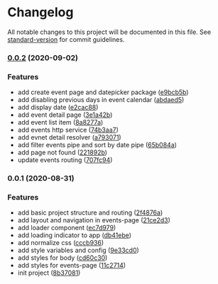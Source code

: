 # Changelog

All notable changes to this project will be documented in this file. See [standard-version](https://github.com/conventional-changelog/standard-version) for commit guidelines.

### [0.0.2](https://github.com/lakerko/events-app/compare/v0.0.1...v0.0.2) (2020-09-02)


### Features

* add create event page and datepicker package ([e9bcb5b](https://github.com/lakerko/events-app/commit/e9bcb5b112060b855e2f5bff010e6844c0289345))
* add disabling previous days in event calendar ([abdaed5](https://github.com/lakerko/events-app/commit/abdaed59c9492616ff9048a0f102869da22f64f5))
* add display date ([e2cac88](https://github.com/lakerko/events-app/commit/e2cac88718e95717a0a3b5871eb8e56ff142dd29))
* add event detail page ([3e1a42b](https://github.com/lakerko/events-app/commit/3e1a42beae63a19586cd9007829b543a970bb334))
* add event list item ([8a8277a](https://github.com/lakerko/events-app/commit/8a8277a7a4f7533b6443074150e9d0aed6fd0a6a))
* add events http service ([74b3aa7](https://github.com/lakerko/events-app/commit/74b3aa7505023edc60ad7f28367195968e253c5e))
* add evnet detail resolver ([a793071](https://github.com/lakerko/events-app/commit/a793071dcf2d41c0c6976fc98512bfd33d4798e0))
* add filter events pipe and sort by date pipe ([65b084a](https://github.com/lakerko/events-app/commit/65b084a7892bba25840c3348eb11b287021e7169))
* add page not found ([221892b](https://github.com/lakerko/events-app/commit/221892b073d6a734c144e787b5ce1ca3c95d4223))
* update events routing ([707fc94](https://github.com/lakerko/events-app/commit/707fc948b1600085d8f2cf2be2e59cc29edf03e1))

### 0.0.1 (2020-08-31)


### Features

* add basic project structure and routing ([2f4876a](https://github.com/lakerko/events-app/commit/2f4876ad66bb7fcdf508b8a1f493400458b413c1))
* add layout and navigation in events-page ([21ce2d3](https://github.com/lakerko/events-app/commit/21ce2d37fafd183ca67406905a2833216576174c))
* add loader component ([ec7d979](https://github.com/lakerko/events-app/commit/ec7d979b50f258d5457e1d6bff0da1f499533b05))
* add loading indicator to app ([db41ebe](https://github.com/lakerko/events-app/commit/db41ebe09f050911bedab3d164587dc5cc4e5133))
* add normalize css ([cccb936](https://github.com/lakerko/events-app/commit/cccb936ec3849edda1815e3ada958234936c8a10))
* add style variables and config ([9e33cd0](https://github.com/lakerko/events-app/commit/9e33cd06b4f5d2a0f82e57ba126050d8887be2e8))
* add styles for body ([cd60c30](https://github.com/lakerko/events-app/commit/cd60c307ce0d778d911c9385f54d065c3fb5ac9c))
* add styles for events-page ([11c2714](https://github.com/lakerko/events-app/commit/11c2714b3069b3aa83cc563433edeaa79a4d7525))
* init project ([8b37081](https://github.com/lakerko/events-app/commit/8b37081bcd9f99c8f75dc5ff78d0fa1f0c06a14a))
